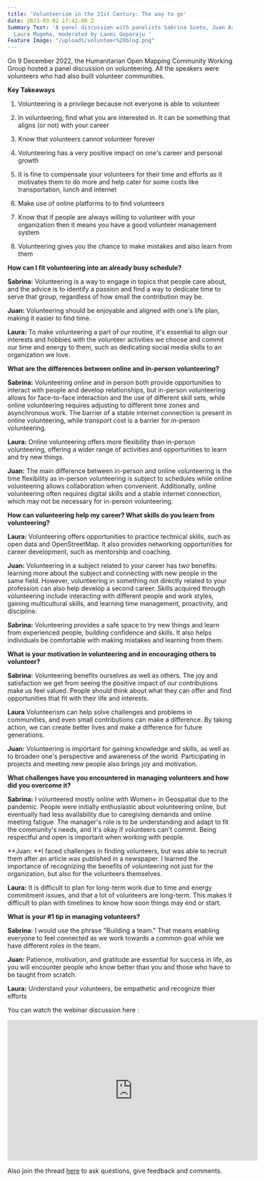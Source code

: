 ```yaml
---
title: 'Volunteerism in the 21st Century: The way to go'
date: 2023-03-02 17:42:00 Z
Summary Text: 'A panel discussion with panelists Sabrina Szeto, Juan Arellano and
  Laura Mugeha, moderated by Laxmi Goparaju '
Feature Image: "/uploads/volunteer%20blog.png"
---
```


On 9 December 2022, the Humanitarian Open Mapping Community Working Group hosted a panel discussion on volunteering. All the speakers were volunteers  who had also  built volunteer communities.

**Key Takeaways**

1. Volunteering is a privilege because not everyone is able to volunteer

2. In volunteering, find what you are interested in. It can be something that aligns (or not) with your career

3. Know that volunteers cannot volunteer forever

4. Volunteering has a very positive impact on one's career and personal growth

5. It is fine to compensate your volunteers for their time and efforts as it motivates them to do more and help cater for some costs like transportation, lunch and internet

6. Make use of online platforms to to find volunteers

7. Know that if people are always willing to volunteer with your organization then it means you have a good volunteer management system

8. Volunteering gives you the chance to make mistakes and also learn from them

**How can I fit volunteering into an already busy schedule?**

**Sabrina:** Volunteering is a way to engage in topics that people care about, and the advice is to identify a passion and find a way to dedicate time to serve that group, regardless of how small the contribution may be.

**Juan:** Volunteering should be enjoyable and aligned with one's life plan, making it easier to find time.

**Laura:** To make volunteering a part of our routine, it's essential to align our interests and hobbies with the volunteer activities we choose and commit our time and energy to them, such as dedicating social media skills to an organization we love.

**What are the differences between online and in-person volunteering?**

**Sabrina:** Volunteering online and in person both provide opportunities to interact with people and develop relationships, but in-person volunteering allows for face-to-face interaction and the use of different skill sets, while online volunteering requires adjusting to different time zones and asynchronous work. The barrier of a stable internet connection is present in online volunteering, while transport cost is a barrier for in-person volunteering.

**Laura:** Online volunteering offers more flexibility than in-person volunteering, offering a wider range of activities and opportunities to learn and try new things.

**Juan:** The main difference between in-person and online volunteering is the time flexibility as in-person volunteering is subject to schedules while online volunteering allows collaboration when convenient. Additionally, online volunteering often requires digital skills and a stable internet connection, which may not be necessary for in-person volunteering.

**How can volunteering help my career? What skills do you learn from volunteering?**

**Laura:** Volunteering offers opportunities to practice technical skills, such as open data and OpenStreetMap. It also provides networking opportunities for career development, such as mentorship and coaching.

**Juan:** Volunteering in a subject related to your career has two benefits: learning more about the subject and connecting with new people in the same field. However, volunteering in something not directly related to your profession can also help develop a second career. Skills acquired through volunteering include interacting with different people and work styles, gaining multicultural skills, and learning time management, proactivity, and discipline.

**Sabrina:** Volunteering provides a safe space to try new things and learn from experienced people, building confidence and skills. It also helps individuals be comfortable with making mistakes and learning from them.

**What is your motivation in volunteering and in encouraging others to volunteer?**

**Sabrina:** Volunteering benefits ourselves as well as others. The joy and satisfaction we get from seeing the positive impact of our contributions make us feel valued. People should think about what they can offer and find opportunities that fit with their life and interests.

**Laura** Volunteerism can help solve challenges and problems in communities, and even small contributions can make a difference. By taking action, we can create better lives and make a difference for future generations.

**Juan:** Volunteering is important for gaining knowledge and skills, as well as to broaden one's perspective and awareness of the world. Participating in projects and meeting new people also brings joy and motivation.

**What challenges have you encountered in managing volunteers and how did you overcome it?**

**Sabrina:** I volunteered mostly online with Women\+ in Geospatial due to the pandemic. People were initially enthusiastic about volunteering online, but eventually had less availability due to caregiving demands and online meeting fatigue. The manager's role is to be understanding and adapt to fit the community's needs, and it's okay if volunteers can't commit. Being respectful and open is important when working with people.

\*\*Juan: \*\*I faced challenges in finding volunteers, but was able to recruit them after an article was published in a newspaper. I learned the importance of recognizing the benefits of volunteering not just for the organization, but also for the volunteers themselves.

**Laura:** It is difficult to plan for long-term work due to time and energy commitment issues, and that a lot of volunteers are long-term. This makes it difficult to plan with timelines to know how soon things may end or start.

**What is your #1 tip in managing volunteers?**

**Sabrina:** I would use the phrase "Building a team." That means enabling everyone to feel connected as we work towards a common goal while we have different roles in the team.

**Juan:** Patience, motivation, and gratitude are essential for success in life, as you will encounter people who know better than you and those who have to be taught from scratch.

**Laura:** Understand your volunteers, be empathetic and recognize thier efforts

You can watch the webinar discussion here :

<iframe width="560" height="315" src="https://www.youtube.com/embed/urE7ZcAMtOY" title="YouTube video player" frameborder="0" allow="accelerometer; autoplay; clipboard-write; encrypted-media; gyroscope; picture-in-picture; web-share" allowfullscreen></iframe>

Also join the thread [here](https://loomio.hotosm.org/d/voN7QUFz) to ask questions, give feedback and comments.